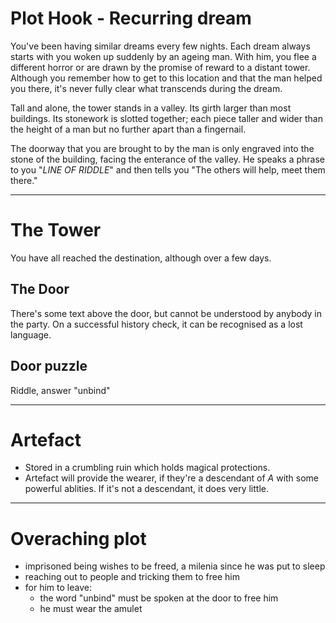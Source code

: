 # Plot Hook - Recurring dream

You've been having similar dreams every few nights. Each dream always starts
with you woken up suddenly by an ageing man. With him, you flee a different
horror or are drawn by the promise of reward to a distant tower. Although you
remember how to get to this location and that the man helped you there, it's
never fully clear what transcends during the dream.

Tall and alone, the tower stands in a valley. Its girth larger than most
buildings. Its stonework is slotted together; each piece taller and wider than
the height of a man but no further apart than a fingernail.

The doorway that you are brought to by the man is only engraved into the stone
of the building, facing the enterance of the valley. He speaks a phrase to you
"*LINE OF RIDDLE*" and then tells you "The others will help, meet them there."

---

# The Tower

You have all reached the destination, although over a few days.

## The Door

There's some text above the door, but cannot be understood by anybody in the
party. On a successful history check, it can be recognised as a lost language. 

## Door puzzle

Riddle, answer "unbind"

---

# Artefact

 - Stored in a crumbling ruin which holds magical protections.
 - Artefact will provide the wearer, if they're a descendant of *A* with
 some powerful ablities. If it's not a descendant, it does very little.

---

# Overaching plot

 - imprisoned being wishes to be freed, a milenia since he was put to sleep
 - reaching out to people and tricking them to free him
 - for him to leave:
    - the word "unbind" must be spoken at the door to free him
    - he must wear the amulet


